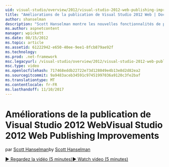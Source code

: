 ```yaml
---
uid: visual-studio/overview/2012/visual-studio-2012-web-publishing-improvements
title: "Améliorations de la publication de Visual Studio 2012 Web | Documents Microsoft"
author: shanselman
description: "Scott Hanselman montre les nouvelles fonctionnalités de publication web dans Visual Studio 2012."
ms.author: aspnetcontent
manager: wpickett
ms.date: 08/15/2012
ms.topic: article
ms.assetid: 61222942-e650-40ee-9ee1-8fcb879ae92f
ms.technology: 
ms.prod: .net-framework
msc.legacyurl: /visual-studio/overview/2012/visual-studio-2012-web-publishing-improvements
msc.type: video
ms.openlocfilehash: 717468eddb22722e73d128049e4b13e8d2d82ea2
ms.sourcegitcommit: 9a9483aceb34591c97451997036a9120c3fe2baf
ms.translationtype: MT
ms.contentlocale: fr-FR
ms.lasthandoff: 11/10/2017
---
```

<a name="visual-studio-2012-web-publishing-improvements"></a><span data-ttu-id="cf1d4-103">Améliorations de la publication de Visual Studio 2012 Web</span><span class="sxs-lookup"><span data-stu-id="cf1d4-103">Visual Studio 2012 Web Publishing Improvements</span></span>
====================
<span data-ttu-id="cf1d4-104">par [Scott Hanselman](https://github.com/shanselman)</span><span class="sxs-lookup"><span data-stu-id="cf1d4-104">by [Scott Hanselman](https://github.com/shanselman)</span></span>

[<span data-ttu-id="cf1d4-105">&#9654; Regardez la vidéo (5 minutes)</span><span class="sxs-lookup"><span data-stu-id="cf1d4-105">&#9654; Watch video (5 minutes)</span></span>](https://channel9.msdn.com/Blogs/ASP-NET-Site-Videos/visual-studio-2012-web-publishing-improvements)
